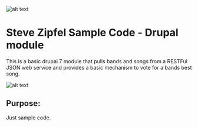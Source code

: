 ![alt text](http://webrepublic.ca/assets/logo.png "Web Republic Corp")
# Steve Zipfel Sample Code - Drupal module

This is a basic drupal 7 module that pulls bands and songs from a RESTFul JSON web service
and provides a basic mechanism to vote for a bands best song.

![alt text](http://webrepublic.ca/drupal_sample_module/screenshot.png "Screen Shot of vote screen")

## Purpose:

Just sample code.

